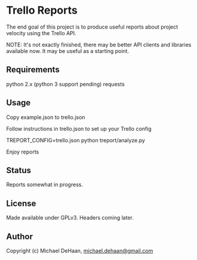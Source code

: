 Trello Reports
==============

The end goal of this project is to produce useful reports about project velocity
using the Trello API.

NOTE: It's not exactly finished, there may be better API clients and libraries available now.
It may be useful as a starting point.


Requirements
------------

python 2.x (python 3 support pending)
requests

Usage
-----

Copy example.json to trello.json

Follow instructions in trello.json to set up your Trello config

TREPORT_CONFIG=trello.json python treport/analyze.py

Enjoy reports

Status
------

Reports somewhat in progress.

License
-------

Made available under GPLv3.  Headers coming later.

Author
------

Copyright (c) Michael DeHaan, <michael.dehaan@gmail.com>

